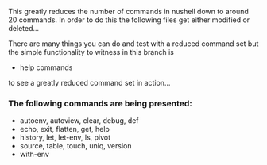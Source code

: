 
This greatly reduces the number of commands in nushell down to
around 20 commands.  In order to do this the following files
get either modified or deleted...

There are many things you can do and test with a reduced command
set but the simple functionality to witness in this branch is

* help commands

to see a greatly reduced command set in action...

### The following commands are being presented:

* autoenv, autoview, clear, debug, def
* echo, exit, flatten, get, help
* history, let, let-env, ls, pivot
* source, table, touch, uniq, version
* with-env
